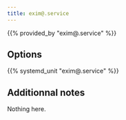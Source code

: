 ```yaml
---
title: exim@.service
---
```


{{% provided_by "exim@.service" %}}

## Options

{{% systemd_unit "exim@.service" %}}

## Additionnal notes

Nothing here.